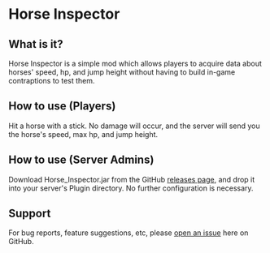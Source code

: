 # Horse Inspector

## What is it?
Horse Inspector is a simple mod which allows players to acquire data about horses' speed, hp, and jump height without having to build in-game contraptions to test them.

## How to use (Players)
Hit a horse with a stick. No damage will occur, and the server will send you the horse's speed, max hp, and jump height.

## How to use (Server Admins)
Download Horse_Inspector.jar from the GitHub [releases page](https://github.com/AnomalyTea/Horse-Inspector/releases), and drop it into your server's Plugin directory. No further configuration is necessary.

## Support
For bug reports, feature suggestions, etc, please [open an issue](https://github.com/AnomalyTea/Horse-Inspector/issues/new) here on GitHub.

